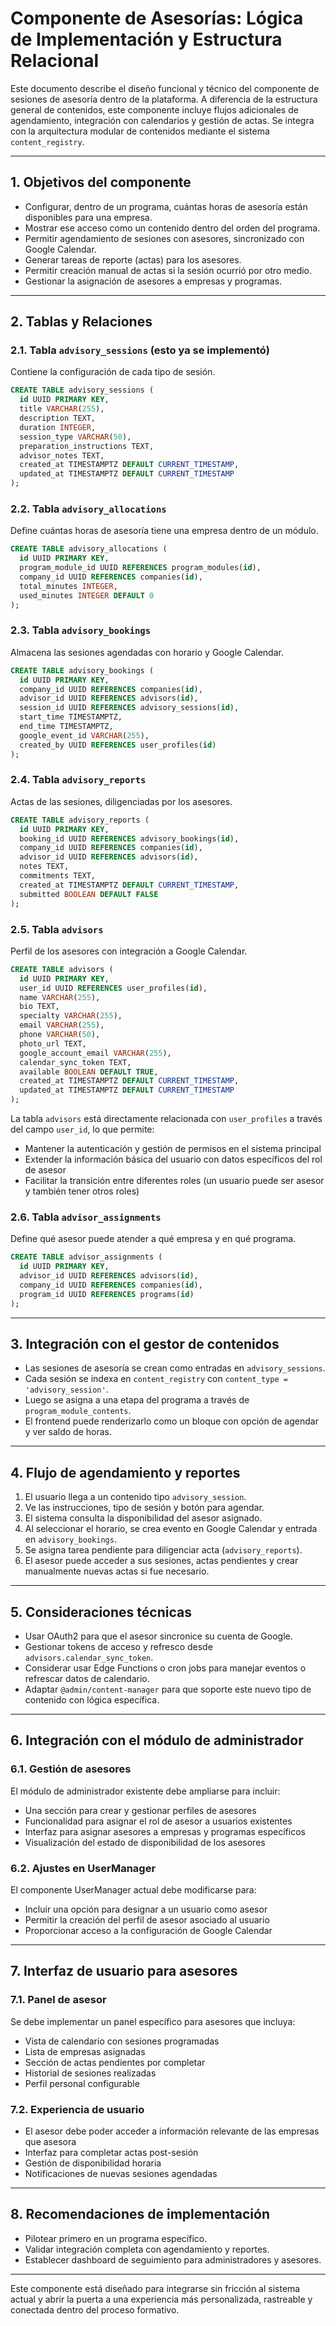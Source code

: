 # Componente de Asesorías: Lógica de Implementación y Estructura Relacional

Este documento describe el diseño funcional y técnico del componente de sesiones de asesoría dentro de la plataforma. A diferencia de la estructura general de contenidos, este componente incluye flujos adicionales de agendamiento, integración con calendarios y gestión de actas. Se integra con la arquitectura modular de contenidos mediante el sistema `content_registry`.

---

## 1. Objetivos del componente

- Configurar, dentro de un programa, cuántas horas de asesoría están disponibles para una empresa.
- Mostrar ese acceso como un contenido dentro del orden del programa.
- Permitir agendamiento de sesiones con asesores, sincronizado con Google Calendar.
- Generar tareas de reporte (actas) para los asesores.
- Permitir creación manual de actas si la sesión ocurrió por otro medio.
- Gestionar la asignación de asesores a empresas y programas.

---

## 2. Tablas y Relaciones

### 2.1. Tabla `advisory_sessions` (esto ya se implementó)
Contiene la configuración de cada tipo de sesión.
```sql
CREATE TABLE advisory_sessions (
  id UUID PRIMARY KEY,
  title VARCHAR(255),
  description TEXT,
  duration INTEGER,
  session_type VARCHAR(50),
  preparation_instructions TEXT,
  advisor_notes TEXT,
  created_at TIMESTAMPTZ DEFAULT CURRENT_TIMESTAMP,
  updated_at TIMESTAMPTZ DEFAULT CURRENT_TIMESTAMP
);
```

### 2.2. Tabla `advisory_allocations`
Define cuántas horas de asesoría tiene una empresa dentro de un módulo.
```sql
CREATE TABLE advisory_allocations (
  id UUID PRIMARY KEY,
  program_module_id UUID REFERENCES program_modules(id),
  company_id UUID REFERENCES companies(id),
  total_minutes INTEGER,
  used_minutes INTEGER DEFAULT 0
);
```

### 2.3. Tabla `advisory_bookings`
Almacena las sesiones agendadas con horario y Google Calendar.
```sql
CREATE TABLE advisory_bookings (
  id UUID PRIMARY KEY,
  company_id UUID REFERENCES companies(id),
  advisor_id UUID REFERENCES advisors(id),
  session_id UUID REFERENCES advisory_sessions(id),
  start_time TIMESTAMPTZ,
  end_time TIMESTAMPTZ,
  google_event_id VARCHAR(255),
  created_by UUID REFERENCES user_profiles(id)
);
```

### 2.4. Tabla `advisory_reports`
Actas de las sesiones, diligenciadas por los asesores.
```sql
CREATE TABLE advisory_reports (
  id UUID PRIMARY KEY,
  booking_id UUID REFERENCES advisory_bookings(id),
  company_id UUID REFERENCES companies(id),
  advisor_id UUID REFERENCES advisors(id),
  notes TEXT,
  commitments TEXT,
  created_at TIMESTAMPTZ DEFAULT CURRENT_TIMESTAMP,
  submitted BOOLEAN DEFAULT FALSE
);
```

### 2.5. Tabla `advisors`
Perfil de los asesores con integración a Google Calendar.
```sql
CREATE TABLE advisors (
  id UUID PRIMARY KEY,
  user_id UUID REFERENCES user_profiles(id),
  name VARCHAR(255),
  bio TEXT,
  specialty VARCHAR(255),
  email VARCHAR(255),
  phone VARCHAR(50),
  photo_url TEXT,
  google_account_email VARCHAR(255),
  calendar_sync_token TEXT,
  available BOOLEAN DEFAULT TRUE,
  created_at TIMESTAMPTZ DEFAULT CURRENT_TIMESTAMP,
  updated_at TIMESTAMPTZ DEFAULT CURRENT_TIMESTAMP
);
```

La tabla `advisors` está directamente relacionada con `user_profiles` a través del campo `user_id`, lo que permite:
- Mantener la autenticación y gestión de permisos en el sistema principal
- Extender la información básica del usuario con datos específicos del rol de asesor
- Facilitar la transición entre diferentes roles (un usuario puede ser asesor y también tener otros roles)

### 2.6. Tabla `advisor_assignments`
Define qué asesor puede atender a qué empresa y en qué programa.
```sql
CREATE TABLE advisor_assignments (
  id UUID PRIMARY KEY,
  advisor_id UUID REFERENCES advisors(id),
  company_id UUID REFERENCES companies(id),
  program_id UUID REFERENCES programs(id)
);
```

---

## 3. Integración con el gestor de contenidos

- Las sesiones de asesoría se crean como entradas en `advisory_sessions`.
- Cada sesión se indexa en `content_registry` con `content_type = 'advisory_session'`.
- Luego se asigna a una etapa del programa a través de `program_module_contents`.
- El frontend puede renderizarlo como un bloque con opción de agendar y ver saldo de horas.

---

## 4. Flujo de agendamiento y reportes

1. El usuario llega a un contenido tipo `advisory_session`.
2. Ve las instrucciones, tipo de sesión y botón para agendar.
3. El sistema consulta la disponibilidad del asesor asignado.
4. Al seleccionar el horario, se crea evento en Google Calendar y entrada en `advisory_bookings`.
5. Se asigna tarea pendiente para diligenciar acta (`advisory_reports`).
6. El asesor puede acceder a sus sesiones, actas pendientes y crear manualmente nuevas actas si fue necesario.

---

## 5. Consideraciones técnicas

- Usar OAuth2 para que el asesor sincronice su cuenta de Google.
- Gestionar tokens de acceso y refresco desde `advisors.calendar_sync_token`.
- Considerar usar Edge Functions o cron jobs para manejar eventos o refrescar datos de calendario.
- Adaptar `@admin/content-manager` para que soporte este nuevo tipo de contenido con lógica específica.

---

## 6. Integración con el módulo de administrador

### 6.1. Gestión de asesores
El módulo de administrador existente debe ampliarse para incluir:
- Una sección para crear y gestionar perfiles de asesores
- Funcionalidad para asignar el rol de asesor a usuarios existentes
- Interfaz para asignar asesores a empresas y programas específicos
- Visualización del estado de disponibilidad de los asesores

### 6.2. Ajustes en UserManager
El componente UserManager actual debe modificarse para:
- Incluir una opción para designar a un usuario como asesor
- Permitir la creación del perfil de asesor asociado al usuario
- Proporcionar acceso a la configuración de Google Calendar

---

## 7. Interfaz de usuario para asesores

### 7.1. Panel de asesor
Se debe implementar un panel específico para asesores que incluya:
- Vista de calendario con sesiones programadas
- Lista de empresas asignadas
- Sección de actas pendientes por completar
- Historial de sesiones realizadas
- Perfil personal configurable

### 7.2. Experiencia de usuario
- El asesor debe poder acceder a información relevante de las empresas que asesora
- Interfaz para completar actas post-sesión
- Gestión de disponibilidad horaria
- Notificaciones de nuevas sesiones agendadas

---

## 8. Recomendaciones de implementación

- Pilotear primero en un programa específico.
- Validar integración completa con agendamiento y reportes.
- Establecer dashboard de seguimiento para administradores y asesores.

---

Este componente está diseñado para integrarse sin fricción al sistema actual y abrir la puerta a una experiencia más personalizada, rastreable y conectada dentro del proceso formativo.
